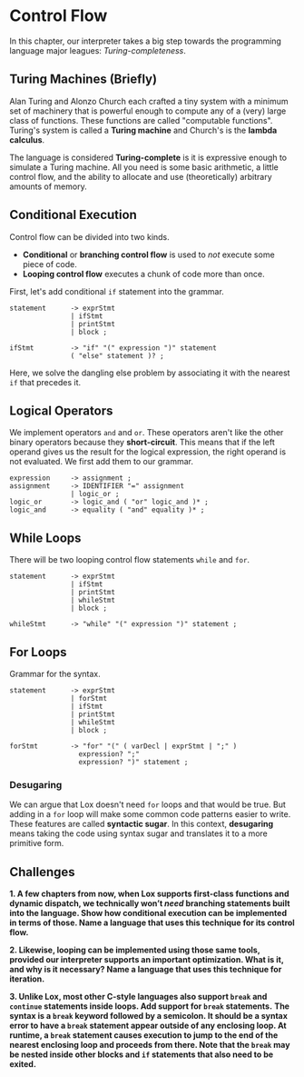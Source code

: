 # Control Flow

In this chapter, our interpreter takes a big step towards the programming language major leagues: _Turing-completeness_.

## Turing Machines (Briefly)

Alan Turing and Alonzo Church each crafted a tiny system with a minimum set of machinery that is powerful enough to compute any of a (very) large class of functions. These functions are called "computable functions".
Turing's system is called a **Turing machine** and Church's is the **lambda calculus**.

The language is considered **Turing-complete** is it is expressive enough to simulate a Turing machine.
All you need is some basic arithmetic, a little control flow, and the ability to allocate and use (theoretically) arbitrary amounts of memory.

## Conditional Execution

Control flow can be divided into two kinds.

- **Conditional** or **branching control flow** is used to _not_ execute some piece of code.
- **Looping control flow** executes a chunk of code more than once.

First, let's add conditional `if` statement into the grammar.

```BNF
statement      -> exprStmt
               | ifStmt
               | printStmt
               | block ;

ifStmt         -> "if" "(" expression ")" statement
               ( "else" statement )? ;
```

Here, we solve the dangling else problem by associating it with the nearest `if` that precedes it.

## Logical Operators

We implement operators `and` and `or`. These operators aren't like the other binary operators because they **short-circuit**.
This means that if the left operand gives us the result for the logical expression, the right operand is not evaluated.
We first add them to our grammar.

```BNF
expression     -> assignment ;
assignment     -> IDENTIFIER "=" assignment
               | logic_or ;
logic_or       -> logic_and ( "or" logic_and )* ;
logic_and      -> equality ( "and" equality )* ;
```

## While Loops

There will be two looping control flow statements `while` and `for`.

```BNF
statement      -> exprStmt
               | ifStmt
               | printStmt
               | whileStmt
               | block ;

whileStmt      -> "while" "(" expression ")" statement ;
```

## For Loops

Grammar for the syntax.

```BNF
statement      -> exprStmt
               | forStmt
               | ifStmt
               | printStmt
               | whileStmt
               | block ;

forStmt        -> "for" "(" ( varDecl | exprStmt | ";" )
                 expression? ";"
                 expression? ")" statement ;
```

### Desugaring

We can argue that Lox doesn't need `for` loops and that would be true. But adding in a `for` loop will make some common code patterns easier to write.
These features are called **syntactic sugar**.
In this context, **desugaring** means taking the code using syntax sugar and translates it to a more primitive form.

## Challenges

**1. A few chapters from now, when Lox supports first-class functions and dynamic dispatch, we technically won’t _need_ branching statements built into the language. Show how conditional execution can be implemented in terms of those. Name a language that uses this technique for its control flow.**

**2. Likewise, looping can be implemented using those same tools, provided our interpreter supports an important optimization. What is it, and why is it necessary? Name a language that uses this technique for iteration.**

**3. Unlike Lox, most other C-style languages also support `break` and `continue` statements inside loops. Add support for `break` statements.**
**The syntax is a `break` keyword followed by a semicolon. It should be a syntax error to have a `break` statement appear outside of any enclosing loop. At runtime, a `break` statement causes execution to jump to the end of the nearest enclosing loop and proceeds from there. Note that the `break` may be nested inside other blocks and `if` statements that also need to be exited.**
